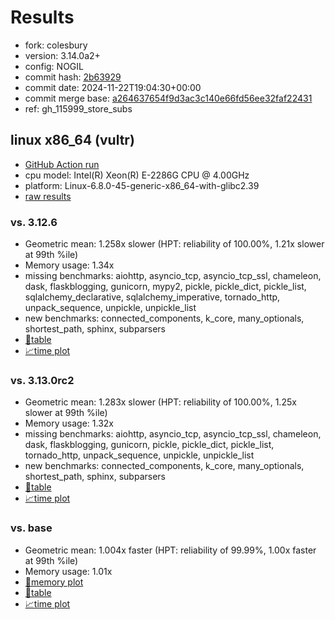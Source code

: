 # Results

- fork: colesbury
- version: 3.14.0a2+
- config: NOGIL
- commit hash: [2b63929](https://github.com/colesbury/cpython/commit/2b63929)
- commit date: 2024-11-22T19:04:30+00:00
- commit merge base: [a264637654f9d3ac3c140e66fd56ee32faf22431](https://github.com/colesbury/cpython/commit/a264637654f9d3ac3c140e66fd56ee32faf22431)
- ref: gh_115999_store_subs

## linux x86_64 (vultr)

- [GitHub Action run](https://github.com/facebookexperimental/free-threading-benchmarking/actions/runs/11978619636)
- cpu model: Intel(R) Xeon(R) E-2286G CPU @ 4.00GHz
- platform: Linux-6.8.0-45-generic-x86_64-with-glibc2.39
- [raw results](bm-20241122-vultr-x86_64-colesbury-gh_115999_store_subs-3.14.0a2%2B-2b63929.json)

### vs. 3.12.6

- Geometric mean: 1.258x slower (HPT: reliability of 100.00%, 1.21x slower at 99th %ile)
- Memory usage: 1.34x
- missing benchmarks: aiohttp, asyncio_tcp, asyncio_tcp_ssl, chameleon, dask, flaskblogging, gunicorn, mypy2, pickle, pickle_dict, pickle_list, sqlalchemy_declarative, sqlalchemy_imperative, tornado_http, unpack_sequence, unpickle, unpickle_list
- new benchmarks: connected_components, k_core, many_optionals, shortest_path, sphinx, subparsers
- [📄table](bm-20241122-vultr-x86_64-colesbury-gh_115999_store_subs-3.14.0a2%2B-2b63929-vs-3.12.6.md)
- [📈time plot](bm-20241122-vultr-x86_64-colesbury-gh_115999_store_subs-3.14.0a2%2B-2b63929-vs-3.12.6.svg)

### vs. 3.13.0rc2

- Geometric mean: 1.283x slower (HPT: reliability of 100.00%, 1.25x slower at 99th %ile)
- Memory usage: 1.32x
- missing benchmarks: aiohttp, asyncio_tcp, asyncio_tcp_ssl, chameleon, dask, flaskblogging, gunicorn, pickle, pickle_dict, pickle_list, tornado_http, unpack_sequence, unpickle, unpickle_list
- new benchmarks: connected_components, k_core, many_optionals, shortest_path, sphinx, subparsers
- [📄table](bm-20241122-vultr-x86_64-colesbury-gh_115999_store_subs-3.14.0a2%2B-2b63929-vs-3.13.0rc2.md)
- [📈time plot](bm-20241122-vultr-x86_64-colesbury-gh_115999_store_subs-3.14.0a2%2B-2b63929-vs-3.13.0rc2.svg)

### vs. base

- Geometric mean: 1.004x faster (HPT: reliability of 99.99%, 1.00x faster at 99th %ile)
- Memory usage: 1.01x
- [🧠memory plot](bm-20241122-vultr-x86_64-colesbury-gh_115999_store_subs-3.14.0a2%2B-2b63929-vs-base-mem.svg)
- [📄table](bm-20241122-vultr-x86_64-colesbury-gh_115999_store_subs-3.14.0a2%2B-2b63929-vs-base.md)
- [📈time plot](bm-20241122-vultr-x86_64-colesbury-gh_115999_store_subs-3.14.0a2%2B-2b63929-vs-base.svg)

